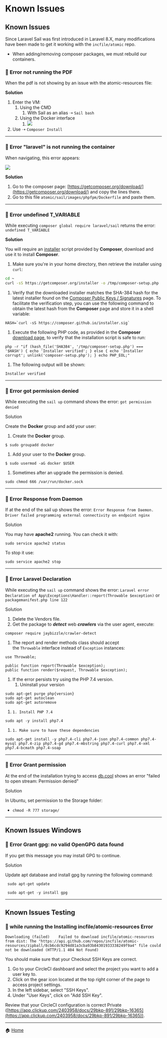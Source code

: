 # Known Issues

## Known Issues

Since Laravel Sail was first introduced in Laravel 8.X, many modifications have been made to get it working with the `incfile/atomic` repo.

*   When adding/removing composer packages, we must rebuild our containers.

  

### 🐞 Error not running the PDF

When the pdf is not showing by an issue with the atomic-resources file:

  

**Solution**

  

1. Enter the VM:
    1. Using the CMD
        1. With Sail as an alias ➝ `Sail bash`
    2. Using the Docker interface
        1. ![](https://t2403958.p.clickup-attachments.com/t2403958/132d513d-b083-4ed3-9a40-a9bb263b97cb/image.png)
2. Use ➝ `Composer Install`

  

* * *

  

### 🐞 Error "laravel" is not running the container

When navigating, this error appears:

  

![](https://t2403958.p.clickup-attachments.com/t2403958/f4eb8e59-2151-42e4-b95d-d93891f469c9/image.png)

**Solution**

  

1. Go to the composer page: [https://getcomposer.org/download/](https://getcomposer.org/download/) and copy the lines there.
2. Go to this file `atomic/sail/images/phpfpm/Dockerfile` and paste them.

  

* * *

  

### 🐞 Error undefined T\_VARIABLE

  

While executing `composer global require laravel/sail` returns the error: `undefined T_VARIABLE`

  

**Solution**

  

You will require an [installer](https://getcomposer.org/installer) script provided by **Composer**, download and use it to install **Composer**.

  

1. Make sure you're in your home directory, then retrieve the installer using `curl`:

  

```bash
cd ~
curl -sS https://getcomposer.org/installer -o /tmp/composer-setup.php
```

  

1. Verify that the downloaded installer matches the SHA-384 hash for the latest installer found on the [Composer Public Keys / Signatures](https://composer.github.io/pubkeys.html) page. To facilitate the verification step, you can use the following command to obtain the latest hash from the **Composer** page and store it in a shell variable:

  

```plain
HASH=`curl -sS https://composer.github.io/installer.sig`
```

  

1. Execute the following PHP code, as provided in the **Composer** [download page](https://getcomposer.org/download/), to verify that the installation script is safe to run:

  

```plain
php -r "if (hash_file('SHA384', '/tmp/composer-setup.php') === '$HASH') { echo 'Installer verified'; } else { echo 'Installer corrupt'; unlink('composer-setup.php'); } echo PHP_EOL;"
```

  

1. The following output will be shown:

  

```plain
Installer verified
```

  

* * *

  

### 🐞 Error got permission denied

  

While executing the `sail up` command shows the error: `got permission denied` 

  

Solution

  

Create the **Docker** group and add your user:

  

1. Create the **Docker** group.

  

```plain
$ sudo groupadd docker
```

  

1. Add your user to the **Docker** group.

  

```plain
$ sudo usermod -aG docker $USER
```

  

1. Sometimes after an upgrade the permission is denied.

  

```plain
sudo chmod 666 /var/run/docker.sock
```

  

* * *

  

### 🐞 Error Response from Daemon

  

If at the end of the sail up shows the error: `Error Response from Daemon. Driver failed programming external connectivity on endpoint nginx` 

  

Solution

  

You may have **apache2** running. You can check it with:

  

```plain
sudo service apache2 status 
```

  

To stop it use:

  

```plain
sudo service apache2 stop
```

  

* * *

  

### 🐞 Error Laravel Declaration

  

While executing the `sail up` command shows the error: `Laravel error Declaration of App\Exceptions\Handler::report(Throwable $exception)` or `packagemanifest.php line 122`

  

Solution

  

1. Delete the Vendors file.
2. Get the package to **_detect_** web **_crawlers_** via the user agent, execute:

  

```plain
composer require jaybizzle/crawler-detect
```

  

1. The report and render methods class should accept the `Throwable` interface instead of `Exception` instances:

  

```plain
use Throwable;

public function report(Throwable $exception);
public function render($request, Throwable $exception);
```

  

1. If the error persists try using the PHP 7.4 version.
    1. Uninstall your version

```plain
sudo apt-get purge php{version}
sudo apt-get autoclean
sudo apt-get autoremove
```

1.     1. Install PHP 7.4

```plain
sudo apt -y install php7.4
```

  

1.     1. Make sure to have these dependencies

```plain
sudo apt-get install -y php7.4-cli php7.4-json php7.4-common php7.4-mysql php7.4-zip php7.4-gd php7.4-mbstring php7.4-curl php7.4-xml php7.4-bcmath php7.4-soap
```

  

* * *

  

### 🐞 Error Grant permission

At the end of the installation trying to access [db.cool](http://db.cool) shows an error "failed to open stream: Permission denied"

  

Solution

In Ubuntu, set permission to the Storage folder:

  

*   `chmod -R 777 storage/`

  

* * *

## Known Issues Windows

### 🐞 Error Grant gpg: no valid OpenGPG data found

If you get this message you may install GPG to continue.

  

Solution

Update apt database and install gpg by running the following command:

  

```plain
 sudo apt-get update

 sudo apt-get -y install gpg
```

  

* * *

  

## Known Issues Testing

### 🐞 while running the Installing incfile/atomic-resources Error

  

```plain
Downloading (failed)    Failed to download incfile/atomic-resources from dist: The "https://api.github.com/repos/incfile/atomic-resources/zipball/8cb6cdc9294d81a3cba93b84301933338249f9a4" file could not be downloaded (HTTP/1.1 404 Not Found)
```

  

You should make sure that your Checkout SSH Keys are correct.

  

1. Go to your CircleCI dashboard and select the project you want to add a user key to.
2. Click on the gear icon located at the top right corner of the page to access project settings.
3. In the left sidebar, select "SSH Keys".
4. Under "User Keys", click on "Add SSH Key".

Review that your CircleCI configuration is correct Private ([https://app.clickup.com/2403958/docs/29bkp-891/29bkp-16365](https://app.clickup.com/2403958/docs/29bkp-891/29bkp-16365)).

  

  

  

  

  

  

* * *

🏠 [Home](example.com)